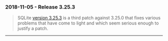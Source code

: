 ### 2018\-11\-05 \- Release 3\.25\.3


> SQLite [version 3\.25\.3](releaselog/3_25_3.html) is a third patch against 3\.25\.0 that fixes various
> problems that have come to light and which seem serious enough to 
> justify a patch.



---

